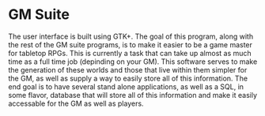 # GM Suite
The user interface is built using GTK+. The goal of this program, along with the rest of the GM suite programs, is to make it easier to be a game master for tabletop RPGs. 
This is currently a task that can take up almost as much time as a full time job (depinding on your GM). This software serves to make the generation of these worlds and those that live within them simpler for the GM, as well as supply a way to easily store all of this information.
The end goal is to have several stand alone applications, as well as a SQL, in some flavor, database that will store all of this information and make it easily accessable for the GM as well as players.
